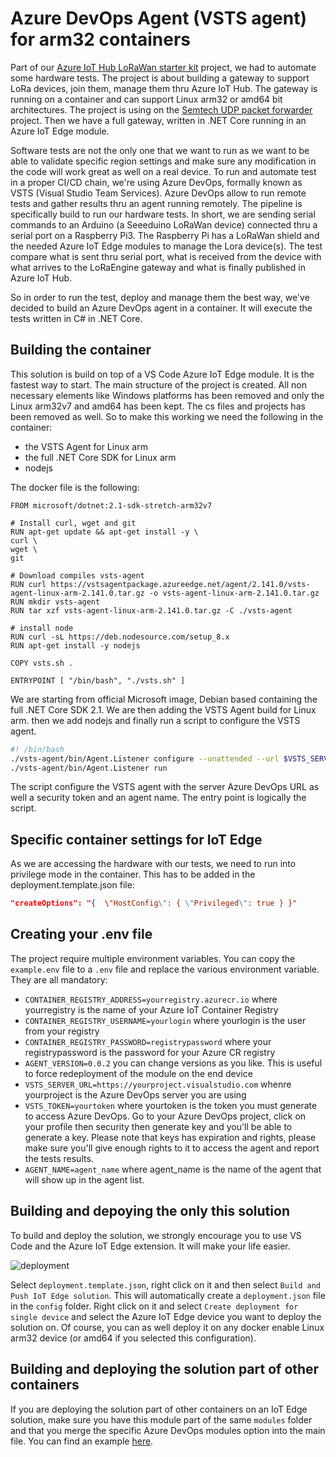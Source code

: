 # Azure DevOps Agent (VSTS agent) for arm32 containers

Part of our [Azure IoT Hub LoRaWan starter kit](https://github.com/Azure/iotedge-lorawan-starterkit) project, we had to automate some hardware tests. The project is about building a gateway to support LoRa devices, join them, manage them thru Azure IoT Hub. The gateway is running on a container and can support Linux arm32 or amd64 bit architectures. The project is using on the [Semtech UDP packet forwarder](https://github.com/Lora-net/packet_forwarder) project. Then we have a full gateway, written in .NET Core running in an Azure IoT Edge module.

Software tests are not the only one that we want to run as we want to be able to validate specific region settings and make sure any modification in the code will work great as well on a real  device. To run and automate test in a proper CI/CD chain, we're using Azure DevOps, formally known as VSTS (Visual Studio Team Services). Azure DevOps allow to run remote tests and gather results thru an agent running remotely. The pipeline is specifically build to run our hardware tests. In short, we are sending serial commands to an Arduino (a Seeeduino LoRaWan device) connected thru a serial port on a Raspberry Pi3. The Raspberry Pi has a LoRaWan shield and the needed Azure IoT Edge modules to manage the Lora device(s). The test compare what is sent thru serial port, what is received from the device with what arrives to the LoRaEngine gateway and what is finally published in Azure IoT Hub.

So in order to run the test, deploy and manage them the best way, we've decided to build an Azure DevOps agent in a container. It will execute the tests written in C# in .NET Core.

## Building the container

This solution is build on top of a VS Code Azure IoT Edge module. It is the fastest way to start. The main structure of the project is created. All non necessary elements like Windows platforms has been removed and only the Linux arm32v7 and amd64 has been kept. The cs files and projects has been removed as well. So to make this working we need the following in the container:

* the VSTS Agent for Linux arm
* the full .NET Core SDK for Linux arm
* nodejs

The docker file is the following:

```docker
FROM microsoft/dotnet:2.1-sdk-stretch-arm32v7
 
# Install curl, wget and git
RUN apt-get update && apt-get install -y \
curl \
wget \
git
 
# Download compiles vsts-agent
RUN curl https://vstsagentpackage.azureedge.net/agent/2.141.0/vsts-agent-linux-arm-2.141.0.tar.gz -o vsts-agent-linux-arm-2.141.0.tar.gz
RUN mkdir vsts-agent
RUN tar xzf vsts-agent-linux-arm-2.141.0.tar.gz -C ./vsts-agent
 
# install node
RUN curl -sL https://deb.nodesource.com/setup_8.x
RUN apt-get install -y nodejs

COPY vsts.sh .

ENTRYPOINT [ "/bin/bash", "./vsts.sh" ]

```

We are starting from official Microsoft image, Debian based containing the full .NET Core SDK 2.1. We are then adding the VSTS Agent build for Linux arm. then we add nodejs and finally run a script to configure the VSTS agent.

```bash
#! /bin/bash
./vsts-agent/bin/Agent.Listener configure --unattended --url $VSTS_SERVER_URL --auth PAT --token $VSTS_TOKEN --pool default --agent $AGENT_NAME --replace --acceptTeeEula
./vsts-agent/bin/Agent.Listener run
```

The script configure the VSTS agent with the server Azure DevOps URL as well a security token and an agent name. The entry point is logically the script.

## Specific container settings for IoT Edge

As we are accessing the hardware with our tests, we need to run into privilege mode in the container. This has to be added in the deployment.template.json file:

```json
"createOptions": "{  \"HostConfig\": { \"Privileged\": true } }"
```

## Creating your .env file

The project require multiple environment variables. You can copy the ```example.env``` file to a ```.env``` file and replace the various environment variable.
They are all mandatory:

* ```CONTAINER_REGISTRY_ADDRESS=yourregistry.azurecr.io``` where yourregistry is the name of your Azure IoT Container Registry
* ```CONTAINER_REGISTRY_USERNAME=yourlogin``` where yourlogin is the user from your registry
* ```CONTAINER_REGISTRY_PASSWORD=registrypassword``` where your registrypassword is the password for your Azure CR registry
* ```AGENT_VERSION=0.0.2``` you can change versions as you like. This is useful to force redeployment of the module on the end device
* ```VSTS_SERVER_URL=https://yourproject.visualstudio.com``` whenre yourproject is the Azure DevOps server you are using
* ```VSTS_TOKEN=yourtoken``` where yourtoken is the token you must generate to access Azure DevOps. Go to your Azure DevOps project, click on your profile then security then generate key and you'll be able to generate a key. Please note that keys has expiration and rights, please make sure you'll give enough rights to it to access the agent and report the tests results.
* ```AGENT_NAME=agent_name``` where agent_name is the name of the agent that will show up in the agent list.

## Building and depoying the only this solution

To build and deploy the solution, we strongly encourage you to use VS Code and the Azure IoT Edge extension. It will make your life easier.

![deployment](/Docs/Pictures/iotedgebuildcontainer.png)

Select ```deployment.template.json```, right click on it and then select ```Build and Push IoT Edge solution```. This will automatically create a ```deployment.json``` file in the ```config``` folder. Right click on it and select ```Create deployment for single device``` and select the Azure IoT Edge device you want to deploy the solution on. Of course, you can as well deploy it on any docker enable Linux arm32 device (or amd64 if you selected this configuration).

## Building and deploying the solution part of other containers

If you are deploying the solution part of other containers on an IoT Edge solution, make sure you have this module part of the same ```modules``` folder and that you merge the specific Azure DevOps modules option into the main file. You can find an example [here](/LoRaEngine/deployment.test.template.json).
